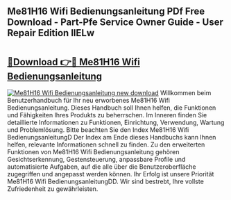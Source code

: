 ## Me81H16 Wifi Bedienungsanleitung PDf Free Download - Part-Pfe Service Owner Guide - User Repair Edition llELw

# <h2><a href="http://df0v1b.blite.top/?on=Me81H16+Wifi+Bedienungsanleitung">🔗Download 👉🔴 Me81H16 Wifi Bedienungsanleitung</a></h2>

[![Me81H16 Wifi Bedienungsanleitung new download](https://i.imgur.com/lujVjoI.png)](http://df0v1b.blite.top/?on=Me81H16+Wifi+Bedienungsanleitung)
Willkommen beim Benutzerhandbuch für Ihr neu erworbenes Me81H16 Wifi Bedienungsanleitung. Dieses Handbuch soll Ihnen helfen, die Funktionen und Fähigkeiten Ihres Produkts zu beherrschen. Im Inneren finden Sie detaillierte Informationen zu Funktionen, Einrichtung, Verwendung, Wartung und Problemlösung. Bitte beachten Sie den Index Me81H16 Wifi BedienungsanleitungD Der Index am Ende dieses Handbuchs kann Ihnen helfen, relevante Informationen schnell zu finden. Zu den erweiterten Funktionen von Me81H16 Wifi Bedienungsanleitung gehören Gesichtserkennung, Gestensteuerung, anpassbare Profile und automatisierte Aufgaben, auf die alle über die Benutzeroberfläche zugegriffen und angepasst werden können. Ihr Erfolg ist unsere Priorität Me81H16 Wifi BedienungsanleitungDD. Wir sind bestrebt, Ihre vollste Zufriedenheit zu gewährleisten.
